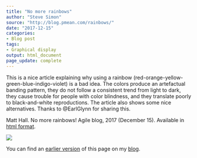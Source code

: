 ```yaml
---
title: "No more rainbows"
author: "Steve Simon"
source: "http://blog.pmean.com/rainbows/"
date: "2017-12-15"
categories:
- Blog post
tags:
- Graphical display
output: html_document
page_update: complete
---
```


This is a nice article explaining why using a rainbow (red-orange-yellow-green-blue-indigo-violet) is a bad idea. The colors produce an artefactual banding pattern, they do not follow a consistent trend from light to dark, they cause trouble for people with color blindness, and they translate poorly to black-and-white reproductions. The article also shows some nice alternatives. Thanks to @EarlGlynn for sharing this.

<!---More--->

Matt Hall. No more rainbows! Agile blog, 2017 (December 15). Available
in [html format][hall1].

![](http://www.pmean.com/new-images/17/rainbows01.png)

You can find an [earlier version][sim1] of this page on my [blog][sim2].

[sim1]: http://blog.pmean.com/rainbows/
[sim2]: http://blog.pmean.com

[hall1]: https://agilescientific.com/blog/2017/12/14/no-more-rainbows




